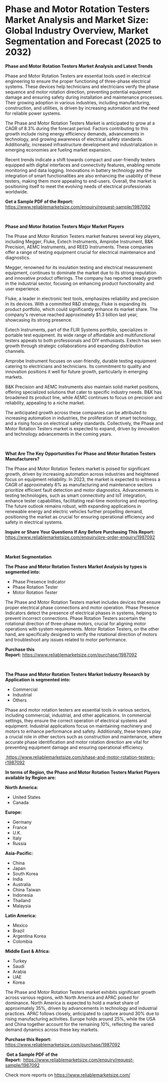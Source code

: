 <p><h1>Phase and Motor Rotation Testers Market Analysis and Market Size: Global Industry Overview, Market Segmentation and Forecast (2025 to 2032)</h1></p><p><strong>Phase and Motor Rotation Testers Market Analysis and Latest Trends</strong></p>
<p><p>Phase and Motor Rotation Testers are essential tools used in electrical engineering to ensure the proper functioning of three-phase electrical systems. These devices help technicians and electricians verify the phase sequence and motor rotation direction, preventing potential equipment damage and ensuring safety during installation and maintenance processes. Their growing adoption in various industries, including manufacturing, construction, and utilities, is driven by increasing automation and the need for reliable power systems.</p><p>The Phase and Motor Rotation Testers Market is anticipated to grow at a CAGR of 8.3% during the forecast period. Factors contributing to this growth include rising energy efficiency demands, advancements in technology, and growing awareness of electrical safety standards. Additionally, increased infrastructure development and industrialization in emerging economies are fueling market expansion. </p><p>Recent trends indicate a shift towards compact and user-friendly testers equipped with digital interfaces and connectivity features, enabling remote monitoring and data logging. Innovations in battery technology and the integration of smart functionalities are also enhancing the usability of these testers, making them more appealing to end-users. Overall, the market is positioning itself to meet the evolving needs of electrical professionals worldwide.</p></p>
<p><strong>Get a Sample PDF of the Report:&nbsp;</strong> <a href="https://www.reliablemarketsize.com/enquiry/request-sample/1987092?utm_campaign=1943&utm_medium=2&utm_source=Github&utm_content=ia&utm_term=02032025&utm_id=phase-and-motor-rotation-testers">https://www.reliablemarketsize.com/enquiry/request-sample/1987092</a></p>
<p>&nbsp;</p>
<p><strong>Phase and Motor Rotation Testers Major Market Players</strong></p>
<p><p>The Phase and Motor Rotation Testers market features several key players, including Megger, Fluke, Extech Instruments, Amprobe Instrument, B&K Precision, AEMC Instruments, and REED Instruments. These companies offer a range of testing equipment crucial for electrical maintenance and diagnostics.</p><p>Megger, renowned for its insulation testing and electrical measurement equipment, continues to dominate the market due to its strong reputation and innovative product offerings. The company has reported steady growth in the industrial sector, focusing on enhancing product functionality and user experience.</p><p>Fluke, a leader in electronic test tools, emphasizes reliability and precision in its devices. With a committed R&D strategy, Fluke is expanding its product portfolio, which could significantly enhance its market share. The company's revenue reached approximately $1.3 billion last year, showcasing its strong presence.</p><p>Extech Instruments, part of the FLIR Systems portfolio, specializes in portable test equipment. Its wide range of affordable and multifunctional testers appeals to both professionals and DIY enthusiasts. Extech has seen growth through strategic collaborations and expanding distribution channels.</p><p>Amprobe Instrument focuses on user-friendly, durable testing equipment catering to electricians and technicians. Its commitment to quality and innovation positions it well for future growth, particularly in emerging markets.</p><p>B&K Precision and AEMC Instruments also maintain solid market positions, offering specialized solutions that cater to specific industry needs. B&K has broadened its product line, while AEMC continues to focus on precision and reliability, appealing to a niche market.</p><p>The anticipated growth across these companies can be attributed to increasing automation in industries, the proliferation of smart technology, and a rising focus on electrical safety standards. Collectively, the Phase and Motor Rotation Testers market is expected to expand, driven by innovation and technology advancements in the coming years.</p></p>
<p>&nbsp;</p>
<p><strong>What Are The Key Opportunities For Phase and Motor Rotation Testers Manufacturers?</strong></p>
<p><p>The Phase and Motor Rotation Testers market is poised for significant growth, driven by increasing automation across industries and heightened focus on equipment reliability. In 2023, the market is expected to witness a CAGR of approximately 6% as manufacturing and maintenance sectors prioritize efficient fault detection and motor diagnostics. Advancements in testing technologies, such as smart connectivity and IoT integration, enhance tester capabilities, facilitating real-time monitoring and reporting. The future outlook remains robust, with expanding applications in renewable energy and electric vehicles further propelling demand, positioning the market as crucial for ensuring operational efficiency and safety in electrical systems.</p></p>
<p><strong>Inquire or Share Your Questions If Any Before Purchasing This Report:</strong> <a href="https://www.reliablemarketsize.com/enquiry/pre-order-enquiry/1987092?utm_campaign=1943&utm_medium=2&utm_source=Github&utm_content=ia&utm_term=02032025&utm_id=phase-and-motor-rotation-testers">https://www.reliablemarketsize.com/enquiry/pre-order-enquiry/1987092</a></p>
<p>&nbsp;</p>
<p><strong>Market Segmentation</strong></p>
<p><strong>The Phase and Motor Rotation Testers Market Analysis by types is segmented into:</strong></p>
<p><ul><li>Phase Presence Indicator</li><li>Phase Rotation Tester</li><li>Motor Rotation Tester</li></ul></p>
<p><p>The Phase and Motor Rotation Testers market includes devices that ensure proper electrical phase connections and motor operation. Phase Presence Indicators detect the presence of electrical phases in systems, helping to prevent incorrect connections. Phase Rotation Testers ascertain the rotational direction of three-phase motors, crucial for aligning motor operations with system requirements. Motor Rotation Testers, on the other hand, are specifically designed to verify the rotational direction of motors and troubleshoot any issues related to motor performance.</p></p>
<p><strong>Purchase this Report:&nbsp;</strong><a href="https://www.reliablemarketsize.com/purchase/1987092?utm_campaign=1943&utm_medium=2&utm_source=Github&utm_content=ia&utm_term=02032025&utm_id=phase-and-motor-rotation-testers">https://www.reliablemarketsize.com/purchase/1987092</a></p>
<p>&nbsp;</p>
<p><strong>The Phase and Motor Rotation Testers Market Industry Research by Application is segmented into:</strong></p>
<p><ul><li>Commercial</li><li>Industrial</li><li>Others</li></ul></p>
<p><p>Phase and motor rotation testers are essential tools in various sectors, including commercial, industrial, and other applications. In commercial settings, they ensure the correct operation of electrical systems and equipment. Industrial applications focus on maintaining machinery and motors to enhance performance and safety. Additionally, these testers play a crucial role in other sectors such as construction and maintenance, where accurate phase identification and motor rotation direction are vital for preventing equipment damage and ensuring operational efficiency.</p></p>
<p><a href="https://www.reliablemarketsize.com/phase-and-motor-rotation-testers-r1987092?utm_campaign=1943&utm_medium=2&utm_source=Github&utm_content=ia&utm_term=02032025&utm_id=phase-and-motor-rotation-testers">&nbsp;https://www.reliablemarketsize.com/phase-and-motor-rotation-testers-r1987092</a></p>
<p><strong>In terms of Region, the Phase and Motor Rotation Testers Market Players available by Region are:</strong></p>
<p>
    <p> <strong> North America: </strong>
        <ul>
            <li>United States</li>
            <li>Canada</li>
        </ul>
        </p> 
    <p> <strong> Europe: </strong>
        <ul>
            <li>Germany</li>
            <li>France</li>
            <li>U.K.</li>
            <li>Italy</li>
            <li>Russia</li>
        </ul>
        </p> 
    <p> <strong> Asia-Pacific: </strong>
        <ul>
            <li>China</li>
            <li>Japan</li>
            <li>South Korea</li>
            <li>India</li>
            <li>Australia</li>
            <li>China Taiwan</li>
            <li>Indonesia</li>
            <li>Thailand</li>
            <li>Malaysia</li>
        </ul>
        </p> 
    <p> <strong> Latin America: </strong>
        <ul>
            <li>Mexico</li>
            <li>Brazil</li>
            <li>Argentina Korea</li>
            <li>Colombia</li>
        </ul>
        </p> 
    <p> <strong> Middle East & Africa: </strong>
        <ul>
            <li>Turkey</li>
            <li>Saudi</li>
            <li>Arabia</li>
            <li>UAE</li>
            <li>Korea</li>
        </ul>
    </p>
    </p>
<p><p>The Phase and Motor Rotation Testers market exhibits significant growth across various regions, with North America and APAC poised for dominance. North America is expected to hold a market share of approximately 35%, driven by advancements in technology and industrial practices. APAC follows closely, anticipated to capture around 30% due to rising manufacturing activities. Europe holds around 25%, while the USA and China together account for the remaining 10%, reflecting the varied demand dynamics across these key markets.</p></p>
<p><strong>Purchase this Report: </strong><a href="https://www.reliablemarketsize.com/purchase/1987092?utm_campaign=1943&utm_medium=2&utm_source=Github&utm_content=ia&utm_term=02032025&utm_id=phase-and-motor-rotation-testers">https://www.reliablemarketsize.com/purchase/1987092</a></p>
<p>&nbsp;<strong>Get a Sample PDF of the Report:&nbsp;&nbsp;</strong><a href="https://www.reliablemarketsize.com/enquiry/request-sample/1987092?utm_campaign=1943&utm_medium=2&utm_source=Github&utm_content=ia&utm_term=02032025&utm_id=phase-and-motor-rotation-testers">https://www.reliablemarketsize.com/enquiry/request-sample/1987092</a></p>
<p><strong></strong></p>
<p>Check more reports on <a href="https://www.reliablemarketsize.com/?utm_campaign=1943&utm_medium=2&utm_source=Github&utm_content=ia&utm_term=02032025&utm_id=phase-and-motor-rotation-testers">https://www.reliablemarketsize.com/</a></p>